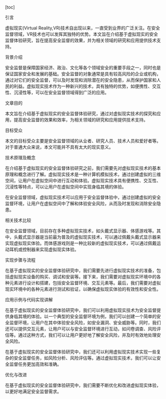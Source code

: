 
[toc]                    
                
                
引言

虚拟现实(Virtual Reality,VR)技术自出现以来，一直受到业界的广泛关注。在安全监督领域，VR技术也可以发挥其独特的优势。本文旨在介绍基于虚拟现实的安全监督体验研究，旨在提高安全监督的效果，并为相关领域的研究和应用提供技术支持。

背景介绍

安全监督是保障国家经济、政治、文化等各个领域安全的重要手段之一，同时也是保证国家安全和发展的基础。安全监督的对象通常是具有较高风险的企业或机构，通过对它们的安全监督，可以及时发现和消除潜在的安全隐患，从而保护国家和人民的利益。虚拟现实技术作为一种新兴的技术，具有独特的优势，如便携性、交互性、沉浸性等，可以在安全监督领域得到广泛的应用。

文章目的

本文旨在介绍基于虚拟现实的安全监督体验研究，通过对虚拟现实技术的探究和应用，提高安全监督的效果和效率，为相关领域的研究和应用提供技术支持。

目标受众

本文的目标受众主要是安全监督领域的从业者、研究人员、技术人员和爱好者等。对于普通大众来说，本文可能并不具有太大的现实意义。

技术原理及概念

在介绍基于虚拟现实的安全监督体验研究之前，我们需要先对虚拟现实技术的基本原理和概念进行了解。虚拟现实技术是一种计算机模拟技术，通过创建虚拟的三维空间，让用户在虚拟空间中进行互动和体验。虚拟现实技术具有便携性、交互性、沉浸性等特点，可以让用户在虚拟空间中实现身临其境的体验。

在安全监督领域，虚拟现实技术可以应用于安全监督体验中，通过创建虚拟的安全监督环境，让用户在虚拟空间中了解和体验安全风险，从而及时发现和消除安全隐患。

相关技术比较

在安全监督领域，目前存在多种虚拟现实技术，如头戴式显示器、体感游戏等。其中，头戴式显示器是当前最为普及的虚拟现实技术，可以通过佩戴头戴式显示器来实现虚拟现实体验。而体感游戏则是一种比较新的虚拟现实技术，可以通过佩戴运动耳机或控制器来实现虚拟现实体验。

实现步骤与流程

在基于虚拟现实的安全监督体验研究中，我们需要先进行虚拟现实技术的准备，包括虚拟现实设备的购买、调试和安装等。接下来，我们需要对虚拟现实环境中的各种元素进行设计和搭建，包括安全监督环境、交互元素等。最后，我们需要对虚拟现实环境中的各种元素进行测试和验证，以确保虚拟现实体验的有效性和安全性。

应用示例与代码实现讲解

在基于虚拟现实的安全监督体验研究中，我们可以利用虚拟现实技术为安全监督提供身临其境的体验。以一个典型的安全监督环境为例，我们可以创建一个简单的安全监督环境，让用户在其中体验安全风险，如安全漏洞、安全威胁等。同时，我们还可以提供交互元素，让用户可以与安全监督环境进行互动，如问卷调查、风险评估等。通过这种方式，我们可以让用户更好地了解安全风险，并及时有效地处理安全风险。

在基于虚拟现实的安全监督体验研究中，我们还可以利用虚拟现实技术实现一些复杂的安全监督任务，如风险分析、风险评估等。通过虚拟现实技术，我们可以让安全监督任务更加高效和准确。

优化与改进

在基于虚拟现实的安全监督体验研究中，我们需要不断优化和改进虚拟现实体验，以更好地满足安全监督需求。


